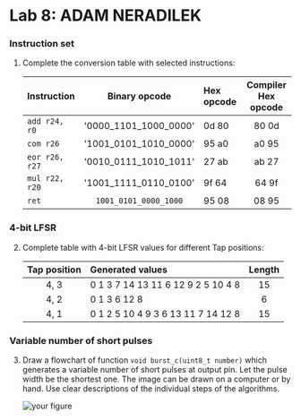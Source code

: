 # Lab 8: ADAM NERADILEK

### Instruction set

1. Complete the conversion table with selected instructions:

   | **Instruction** | **Binary opcode** | **Hex opcode** | **Compiler Hex opcode** |
   | :-- | :-: | :-- | :-: |
   | `add r24, r0` | '0000_1101_1000_0000' | 0d 80 | 80 0d |
   | `com r26` | '1001_0101_1010_0000' | 95 a0 | a0 95 |
   | `eor r26, r27` | '0010_0111_1010_1011' | 27 ab | ab 27 |
   | `mul r22, r20` | '1001_1111_0110_0100' | 9f 64 | 64 9f |
   | `ret` | `1001_0101_0000_1000` | 95 08 | 08 95 |

### 4-bit LFSR

2. Complete table with 4-bit LFSR values for different Tap positions:

   | **Tap position** | **Generated values** | **Length** |
   | :-: | :-- | :-: |
   | 4, 3 | 0 1 3 7 14 13 11 6 12 9 2 5 10 4 8 | 15 |
   | 4, 2 | 0 1 3 6 12 8 | 6 |
   | 4, 1 | 0 1 2 5 10 4 9 3 6 13 11 7 14 12 8 | 15 |

### Variable number of short pulses

3. Draw a flowchart of function `void burst_c(uint8_t number)` which generates a variable number of short pulses at output pin. Let the pulse width be the shortest one. The image can be drawn on a computer or by hand. Use clear descriptions of the individual steps of the algorithms.

   ![your figure]()
